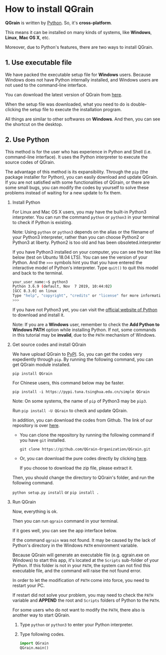 # How to install QGrain

**QGrain** is written by [Python](https://www.python.org/). So, it's **cross-platform**.

This means it can be installed on many kinds of systems, like **Windows**, **Linux**, **Mac OS X**, etc.

Moreover, due to Python's features, there are two ways to install QGrain.

## 1. Use executable file

We have packed the executable setup file for **Windows** users. Because Windows does not have Python internally installed, and Windows users are not used to the command-line interface.

You can download the latest version of QGrain from [here](https://github.com/QGrain-Organization/QGrain/releases).

When the setup file was downloaded, what you need to do is double-clicking the setup file to execute the installation program.

All things are similar to other softwares on **Windows**. And then, you can see the shortcut on the desktop.

## 2. Use Python

This method is for the user who has experience in Python and Shell (i.e. command-line interface). It uses the Python interpreter to execute the source codes of QGrain.

The advantage of this method is its expansibility. Through the `pip` (the package installer for Python), you can easily download and update QGrain. If you are not satisfied with some functionalities of QGrain, or there are some small bugs, you can modify the codes by yourself to solve these problems instead of waiting for a new update to fix them.

1. Install Python

    For Linux and Mac OS X users, you may have the built-in Python3 interpreter. You can run the command `python` or `python3` in your terminal to check if Python is existing.

    Note: Using `python` or `python3` depends on the alias or the filename of your Python3 interpreter, rather than you can choose Python2 or Python3 at liberty. Python2 is too old and has been obsoleted.interpreter

    If you have Python3 installed on your computer, you can see the text like below (test on Ubuntu 18.04 LTS). You can see the version of your Python. And the `>>>` symbols hint you that you have entered the interactive model of Python's interpreter. Type `quit()` to quit this model and back to the terminal.

    ```bash
    your_user_name:~$ python3
    Python 3.6.9 (default, Nov  7 2019, 10:44:02)
    [GCC 8.3.0] on linux
    Type "help", "copyright", "credits" or "license" for more information.
    >>>
    ```

    If you have not Python3 yet, you can visit the [official website of Python](https://www.python.org/downloads/) to download and install it.

    Note: If you are a **Windows** user, remember to check the **Add Python to Windows PATH** option while installing Python. If not, some commands in this tutorial may be **invalid**, due to the `PATH` mechanism of Windows.

2. Get source codes and install QGrain

    We have upload QGrain to [PyPI](https://pypi.org/). So, you can get the codes very expediently through `pip`. By running the following command, you can get QGrain module installed.

    `pip install QGrain`

    For Chinese users, this command below may be faster.

    `pip install -i https://pypi.tuna.tsinghua.edu.cn/simple QGrain`

    Note: On some systems, the name of `pip` of Python3 may be `pip3`.

    Run `pip install -U QGrain` to check and update QGrain.

    In addition, you can download the codes from Github. The link of our repository is over [here](https://github.com/QGrain-Organization/QGrain).
      * You can clone the repository by running the following command if you have `git` installed.

          `git clone https://github.com/QGrain-Organization/QGrain.git`

      * Or, you can download the pure codes directly by clicking [here](https://github.com/QGrain-Organization/QGrain/archive/master.zip).

          If you choose to download the zip file, please extract it.

    Then, you should change the directory to QGrain's folder, and run the following command.

    `python setup.py install` or `pip install .`

3. Run QGrain

    Now, everything is ok.

    Then you can run `qgrain` command in your terminal.

    If it goes well, you can see the app interface below.

    If the command `qgrain` was not found. It may be caused by the lack of Python's directory in the Windows `PATH` environment variable.

    Because QGrain will generate an executable file (e.g. qgrain.exe on Windows) to start this app, it's located at the `Scripts` sub-folder of your Python. If this folder is not in your `PATH`, the system can not find this executable file, and the command will raise the not found error.

    In order to let the modification of `PATH` come into force, you need to restart your PC.

    If restart did not solve your problem, you may need to check the `PATH` variable and **APPEND** the root and `Scripts` folders of Python to the `PATH`.

    For some users who do not want to modify the `PATH`, there also is another way to start QGrain.

    1. Type `python` or `python3` to enter your Python interpreter.

    2. Type following codes.

        ```python
        import QGrain
        QGrain.main()
        ```
